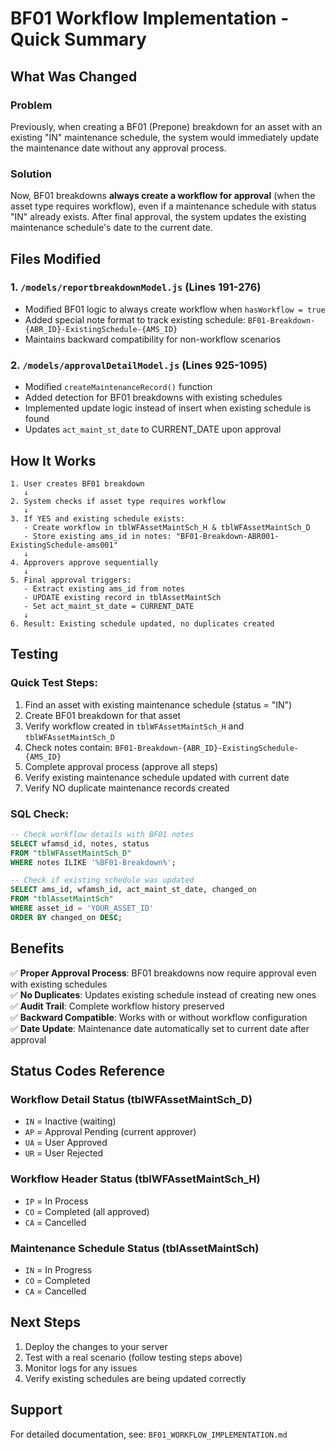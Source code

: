 # BF01 Workflow Implementation - Quick Summary

## What Was Changed

### Problem
Previously, when creating a BF01 (Prepone) breakdown for an asset with an existing "IN" maintenance schedule, the system would immediately update the maintenance date without any approval process.

### Solution
Now, BF01 breakdowns **always create a workflow for approval** (when the asset type requires workflow), even if a maintenance schedule with status "IN" already exists. After final approval, the system updates the existing maintenance schedule's date to the current date.

## Files Modified

### 1. `/models/reportbreakdownModel.js` (Lines 191-276)
- Modified BF01 logic to always create workflow when `hasWorkflow = true`
- Added special note format to track existing schedule: `BF01-Breakdown-{ABR_ID}-ExistingSchedule-{AMS_ID}`
- Maintains backward compatibility for non-workflow scenarios

### 2. `/models/approvalDetailModel.js` (Lines 925-1095)
- Modified `createMaintenanceRecord()` function
- Added detection for BF01 breakdowns with existing schedules
- Implemented update logic instead of insert when existing schedule is found
- Updates `act_maint_st_date` to CURRENT_DATE upon approval

## How It Works

```
1. User creates BF01 breakdown
   ↓
2. System checks if asset type requires workflow
   ↓
3. If YES and existing schedule exists:
   - Create workflow in tblWFAssetMaintSch_H & tblWFAssetMaintSch_D
   - Store existing ams_id in notes: "BF01-Breakdown-ABR001-ExistingSchedule-ams001"
   ↓
4. Approvers approve sequentially
   ↓
5. Final approval triggers:
   - Extract existing ams_id from notes
   - UPDATE existing record in tblAssetMaintSch
   - Set act_maint_st_date = CURRENT_DATE
   ↓
6. Result: Existing schedule updated, no duplicates created
```

## Testing

### Quick Test Steps:
1. Find an asset with existing maintenance schedule (status = "IN")
2. Create BF01 breakdown for that asset
3. Verify workflow created in `tblWFAssetMaintSch_H` and `tblWFAssetMaintSch_D`
4. Check notes contain: `BF01-Breakdown-{ABR_ID}-ExistingSchedule-{AMS_ID}`
5. Complete approval process (approve all steps)
6. Verify existing maintenance schedule updated with current date
7. Verify NO duplicate maintenance records created

### SQL Check:
```sql
-- Check workflow details with BF01 notes
SELECT wfamsd_id, notes, status 
FROM "tblWFAssetMaintSch_D" 
WHERE notes ILIKE '%BF01-Breakdown%';

-- Check if existing schedule was updated
SELECT ams_id, wfamsh_id, act_maint_st_date, changed_on
FROM "tblAssetMaintSch"
WHERE asset_id = 'YOUR_ASSET_ID'
ORDER BY changed_on DESC;
```

## Benefits

✅ **Proper Approval Process**: BF01 breakdowns now require approval even with existing schedules  
✅ **No Duplicates**: Updates existing schedule instead of creating new ones  
✅ **Audit Trail**: Complete workflow history preserved  
✅ **Backward Compatible**: Works with or without workflow configuration  
✅ **Date Update**: Maintenance date automatically set to current date after approval  

## Status Codes Reference

### Workflow Detail Status (tblWFAssetMaintSch_D)
- `IN` = Inactive (waiting)
- `AP` = Approval Pending (current approver)
- `UA` = User Approved
- `UR` = User Rejected

### Workflow Header Status (tblWFAssetMaintSch_H)
- `IP` = In Process
- `CO` = Completed (all approved)
- `CA` = Cancelled

### Maintenance Schedule Status (tblAssetMaintSch)
- `IN` = In Progress
- `CO` = Completed
- `CA` = Cancelled

## Next Steps

1. Deploy the changes to your server
2. Test with a real scenario (follow testing steps above)
3. Monitor logs for any issues
4. Verify existing schedules are being updated correctly

## Support

For detailed documentation, see: `BF01_WORKFLOW_IMPLEMENTATION.md`


